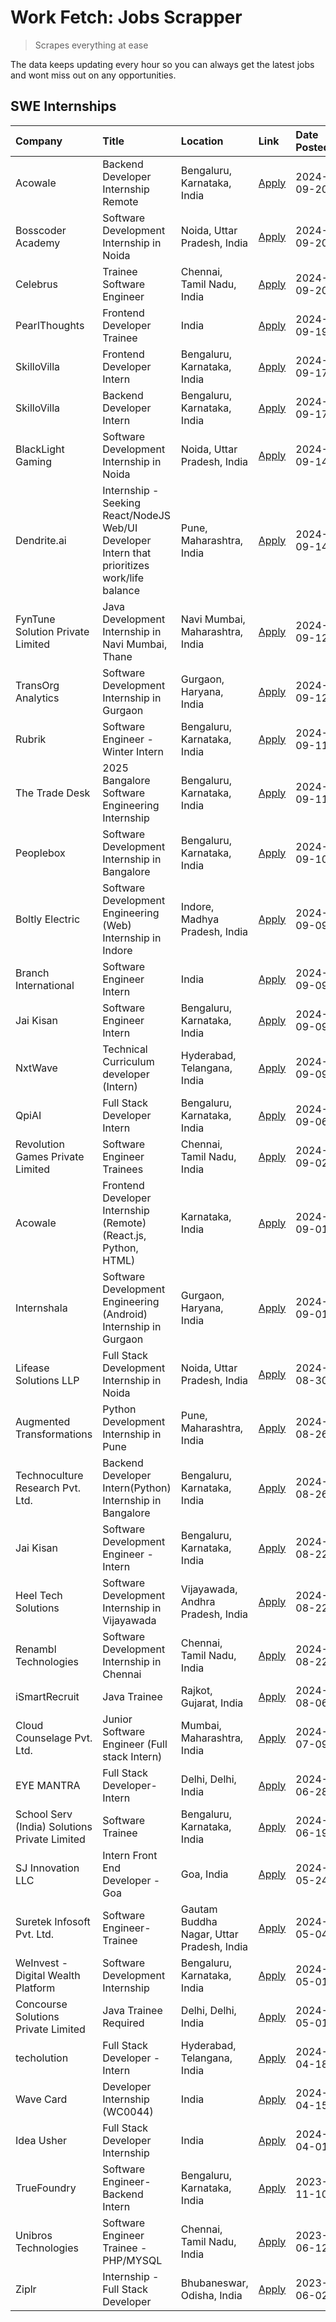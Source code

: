 # Work Fetch: Jobs Scrapper
> Scrapes everything at ease

The data keeps updating every hour so you can always get the latest jobs and wont miss out on any opportunities.

## SWE Internships
<!--START_SECTION:workfetch-->
| Company                                       | Title                                                                                        | Location                                  | Link                                                                                                                                                                                                                                                                                                          | Date Posted   |
|:----------------------------------------------|:---------------------------------------------------------------------------------------------|:------------------------------------------|:--------------------------------------------------------------------------------------------------------------------------------------------------------------------------------------------------------------------------------------------------------------------------------------------------------------|:--------------|
| Acowale                                       | Backend Developer Internship Remote                                                          | Bengaluru, Karnataka, India               | [Apply](https://in.linkedin.com/jobs/view/backend-developer-internship-remote-at-acowale-4030975489?position=24&pageNum=0&refId=PZ%2Fqr1WYFQPj%2FEmOUFCM5g%3D%3D&trackingId=skFRvqRNW%2BVL4gXWb6bUvw%3D%3D&trk=public_jobs_jserp-result_search-card)                                                          | 2024-09-20    |
| Bosscoder Academy                             | Software Development Internship in Noida                                                     | Noida, Uttar Pradesh, India               | [Apply](https://in.linkedin.com/jobs/view/software-development-internship-in-noida-at-bosscoder-academy-4031161323?position=37&pageNum=0&refId=PZ%2Fqr1WYFQPj%2FEmOUFCM5g%3D%3D&trackingId=wcQ%2FHY7fCOVYucML2ij%2F0g%3D%3D&trk=public_jobs_jserp-result_search-card)                                         | 2024-09-20    |
| Celebrus                                      | Trainee Software Engineer                                                                    | Chennai, Tamil Nadu, India                | [Apply](https://in.linkedin.com/jobs/view/trainee-software-engineer-at-celebrus-4030177683?position=45&pageNum=0&refId=PZ%2Fqr1WYFQPj%2FEmOUFCM5g%3D%3D&trackingId=ux5MQNu0UYnOD5MyfuklMQ%3D%3D&trk=public_jobs_jserp-result_search-card)                                                                     | 2024-09-20    |
| PearlThoughts                                 | Frontend Developer Trainee                                                                   | India                                     | [Apply](https://in.linkedin.com/jobs/view/frontend-developer-trainee-at-pearlthoughts-4028000695?position=43&pageNum=0&refId=PZ%2Fqr1WYFQPj%2FEmOUFCM5g%3D%3D&trackingId=6los4mc2C1NXMqzWFXk6wg%3D%3D&trk=public_jobs_jserp-result_search-card)                                                               | 2024-09-19    |
| SkilloVilla                                   | Frontend Developer Intern                                                                    | Bengaluru, Karnataka, India               | [Apply](https://in.linkedin.com/jobs/view/frontend-developer-intern-at-skillovilla-4025873510?position=7&pageNum=0&refId=PZ%2Fqr1WYFQPj%2FEmOUFCM5g%3D%3D&trackingId=tt3xVUnhfEb3EAIa1pmGcQ%3D%3D&trk=public_jobs_jserp-result_search-card)                                                                   | 2024-09-17    |
| SkilloVilla                                   | Backend Developer Intern                                                                     | Bengaluru, Karnataka, India               | [Apply](https://in.linkedin.com/jobs/view/backend-developer-intern-at-skillovilla-4025860894?position=19&pageNum=0&refId=PZ%2Fqr1WYFQPj%2FEmOUFCM5g%3D%3D&trackingId=HmBUgiuJKeENTEWqqA%2F8EQ%3D%3D&trk=public_jobs_jserp-result_search-card)                                                                 | 2024-09-17    |
| BlackLight Gaming                             | Software Development Internship in Noida                                                     | Noida, Uttar Pradesh, India               | [Apply](https://in.linkedin.com/jobs/view/software-development-internship-in-noida-at-blacklight-gaming-4026655870?position=22&pageNum=0&refId=PZ%2Fqr1WYFQPj%2FEmOUFCM5g%3D%3D&trackingId=DNLOLP%2BI27qU4V7zLdux6Q%3D%3D&trk=public_jobs_jserp-result_search-card)                                           | 2024-09-14    |
| Dendrite.ai                                   | Internship - Seeking React/NodeJS Web/UI Developer Intern that prioritizes work/life balance | Pune, Maharashtra, India                  | [Apply](https://in.linkedin.com/jobs/view/internship-seeking-react-nodejs-web-ui-developer-intern-that-prioritizes-work-life-balance-at-dendrite-ai-4025969106?position=36&pageNum=0&refId=PZ%2Fqr1WYFQPj%2FEmOUFCM5g%3D%3D&trackingId=L65LObYfEcYDT8MXrmaRIw%3D%3D&trk=public_jobs_jserp-result_search-card) | 2024-09-14    |
| FynTune Solution Private Limited              | Java Development Internship in Navi Mumbai, Thane                                            | Navi Mumbai, Maharashtra, India           | [Apply](https://in.linkedin.com/jobs/view/java-development-internship-in-navi-mumbai-thane-at-fyntune-solution-private-limited-4024787489?position=23&pageNum=0&refId=PZ%2Fqr1WYFQPj%2FEmOUFCM5g%3D%3D&trackingId=RMwom%2FaFuCEAwA3m1t59BQ%3D%3D&trk=public_jobs_jserp-result_search-card)                    | 2024-09-12    |
| TransOrg Analytics                            | Software Development Internship in Gurgaon                                                   | Gurgaon, Haryana, India                   | [Apply](https://in.linkedin.com/jobs/view/software-development-internship-in-gurgaon-at-transorg-analytics-4024791052?position=51&pageNum=0&refId=PZ%2Fqr1WYFQPj%2FEmOUFCM5g%3D%3D&trackingId=5ju2Uk%2FCOEhV%2BqHV96e16w%3D%3D&trk=public_jobs_jserp-result_search-card)                                      | 2024-09-12    |
| Rubrik                                        | Software Engineer - Winter Intern                                                            | Bengaluru, Karnataka, India               | [Apply](https://in.linkedin.com/jobs/view/software-engineer-winter-intern-at-rubrik-4006567784?position=6&pageNum=0&refId=PZ%2Fqr1WYFQPj%2FEmOUFCM5g%3D%3D&trackingId=TjZFEs5ZtZLuZRMeFdHE8g%3D%3D&trk=public_jobs_jserp-result_search-card)                                                                  | 2024-09-11    |
| The Trade Desk                                | 2025 Bangalore Software Engineering Internship                                               | Bengaluru, Karnataka, India               | [Apply](https://in.linkedin.com/jobs/view/2025-bangalore-software-engineering-internship-at-the-trade-desk-3987456531?position=26&pageNum=0&refId=PZ%2Fqr1WYFQPj%2FEmOUFCM5g%3D%3D&trackingId=l0TcOErSUGE%2Fyk0ToaFksQ%3D%3D&trk=public_jobs_jserp-result_search-card)                                        | 2024-09-11    |
| Peoplebox                                     | Software Development Internship in Bangalore                                                 | Bengaluru, Karnataka, India               | [Apply](https://in.linkedin.com/jobs/view/software-development-internship-in-bangalore-at-peoplebox-4022411601?position=8&pageNum=0&refId=PZ%2Fqr1WYFQPj%2FEmOUFCM5g%3D%3D&trackingId=wHJ9jBCiGe8dLcmQ7orevg%3D%3D&trk=public_jobs_jserp-result_search-card)                                                  | 2024-09-10    |
| Boltly Electric                               | Software Development Engineering (Web) Internship in Indore                                  | Indore, Madhya Pradesh, India             | [Apply](https://in.linkedin.com/jobs/view/software-development-engineering-web-internship-in-indore-at-boltly-electric-4021686267?position=10&pageNum=0&refId=PZ%2Fqr1WYFQPj%2FEmOUFCM5g%3D%3D&trackingId=uY5Vq3EOdT8BZK7BF%2Bhbcg%3D%3D&trk=public_jobs_jserp-result_search-card)                            | 2024-09-09    |
| Branch International                          | Software Engineer Intern                                                                     | India                                     | [Apply](https://in.linkedin.com/jobs/view/software-engineer-intern-at-branch-international-3360513601?position=35&pageNum=0&refId=PZ%2Fqr1WYFQPj%2FEmOUFCM5g%3D%3D&trackingId=o0SRKgLIGKW3CoonpzjaSg%3D%3D&trk=public_jobs_jserp-result_search-card)                                                          | 2024-09-09    |
| Jai Kisan                                     | Software Engineer Intern                                                                     | Bengaluru, Karnataka, India               | [Apply](https://in.linkedin.com/jobs/view/software-engineer-intern-at-jai-kisan-4024075360?position=47&pageNum=0&refId=PZ%2Fqr1WYFQPj%2FEmOUFCM5g%3D%3D&trackingId=8U2QCLSORAJlOuvpcYfPcw%3D%3D&trk=public_jobs_jserp-result_search-card)                                                                     | 2024-09-09    |
| NxtWave                                       | Technical Curriculum developer (Intern)                                                      | Hyderabad, Telangana, India               | [Apply](https://in.linkedin.com/jobs/view/technical-curriculum-developer-intern-at-nxtwave-4020462207?position=57&pageNum=0&refId=PZ%2Fqr1WYFQPj%2FEmOUFCM5g%3D%3D&trackingId=5xgxVk%2FFTwUGRzislT6%2BRw%3D%3D&trk=public_jobs_jserp-result_search-card)                                                      | 2024-09-09    |
| QpiAI                                         | Full Stack Developer Intern                                                                  | Bengaluru, Karnataka, India               | [Apply](https://in.linkedin.com/jobs/view/full-stack-developer-intern-at-qpiai-4017395346?position=56&pageNum=0&refId=PZ%2Fqr1WYFQPj%2FEmOUFCM5g%3D%3D&trackingId=ODUDb9eF%2FTJ30L3c5OheWQ%3D%3D&trk=public_jobs_jserp-result_search-card)                                                                    | 2024-09-06    |
| Revolution Games Private Limited              | Software Engineer Trainees                                                                   | Chennai, Tamil Nadu, India                | [Apply](https://in.linkedin.com/jobs/view/software-engineer-trainees-at-revolution-games-private-limited-4015912927?position=30&pageNum=0&refId=PZ%2Fqr1WYFQPj%2FEmOUFCM5g%3D%3D&trackingId=UNRIyS07fEqlf9mM8iRl0Q%3D%3D&trk=public_jobs_jserp-result_search-card)                                            | 2024-09-02    |
| Acowale                                       | Frontend Developer Internship (Remote) (React.js, Python, HTML)                              | Karnataka, India                          | [Apply](https://in.linkedin.com/jobs/view/frontend-developer-internship-remote-react-js-python-html-at-acowale-4014663920?position=2&pageNum=0&refId=PZ%2Fqr1WYFQPj%2FEmOUFCM5g%3D%3D&trackingId=02WsQEZLsbaKXymFz7%2Bn0A%3D%3D&trk=public_jobs_jserp-result_search-card)                                     | 2024-09-01    |
| Internshala                                   | Software Development Engineering (Android) Internship in Gurgaon                             | Gurgaon, Haryana, India                   | [Apply](https://in.linkedin.com/jobs/view/software-development-engineering-android-internship-in-gurgaon-at-internshala-4015471580?position=13&pageNum=0&refId=PZ%2Fqr1WYFQPj%2FEmOUFCM5g%3D%3D&trackingId=FSra%2BoJndhryXGcVoepDVQ%3D%3D&trk=public_jobs_jserp-result_search-card)                           | 2024-09-01    |
| Lifease Solutions LLP                         | Full Stack Development Internship in Noida                                                   | Noida, Uttar Pradesh, India               | [Apply](https://in.linkedin.com/jobs/view/full-stack-development-internship-in-noida-at-lifease-solutions-llp-4013798377?position=44&pageNum=0&refId=PZ%2Fqr1WYFQPj%2FEmOUFCM5g%3D%3D&trackingId=X7Sa8VlxuG8hqk8qy3TsSg%3D%3D&trk=public_jobs_jserp-result_search-card)                                       | 2024-08-30    |
| Augmented Transformations                     | Python Development Internship in Pune                                                        | Pune, Maharashtra, India                  | [Apply](https://in.linkedin.com/jobs/view/python-development-internship-in-pune-at-augmented-transformations-4010741884?position=32&pageNum=0&refId=PZ%2Fqr1WYFQPj%2FEmOUFCM5g%3D%3D&trackingId=uutJR1iryMo0piuU7F9xOA%3D%3D&trk=public_jobs_jserp-result_search-card)                                        | 2024-08-26    |
| Technoculture Research Pvt. Ltd.              | Backend Developer Intern(Python) Internship in Bangalore                                     | Bengaluru, Karnataka, India               | [Apply](https://in.linkedin.com/jobs/view/backend-developer-intern-python-internship-in-bangalore-at-technoculture-research-pvt-ltd-4010744714?position=49&pageNum=0&refId=PZ%2Fqr1WYFQPj%2FEmOUFCM5g%3D%3D&trackingId=ucFX55ocnZP5ZnHArx1GfQ%3D%3D&trk=public_jobs_jserp-result_search-card)                 | 2024-08-26    |
| Jai Kisan                                     | Software Development Engineer - Intern                                                       | Bengaluru, Karnataka, India               | [Apply](https://in.linkedin.com/jobs/view/software-development-engineer-intern-at-jai-kisan-4027288169?position=21&pageNum=0&refId=PZ%2Fqr1WYFQPj%2FEmOUFCM5g%3D%3D&trackingId=GqbmI4AlY1MnItnwVFuqVw%3D%3D&trk=public_jobs_jserp-result_search-card)                                                         | 2024-08-22    |
| Heel Tech Solutions                           | Software Development Internship in Vijayawada                                                | Vijayawada, Andhra Pradesh, India         | [Apply](https://in.linkedin.com/jobs/view/software-development-internship-in-vijayawada-at-heel-tech-solutions-4007906692?position=42&pageNum=0&refId=PZ%2Fqr1WYFQPj%2FEmOUFCM5g%3D%3D&trackingId=HvDbQ%2BOTBpgRADYBPLVPWQ%3D%3D&trk=public_jobs_jserp-result_search-card)                                    | 2024-08-22    |
| Renambl Technologies                          | Software Development Internship in Chennai                                                   | Chennai, Tamil Nadu, India                | [Apply](https://in.linkedin.com/jobs/view/software-development-internship-in-chennai-at-renambl-technologies-4007910299?position=48&pageNum=0&refId=PZ%2Fqr1WYFQPj%2FEmOUFCM5g%3D%3D&trackingId=9f9hqSnQhWSlVgq9H%2FhYIQ%3D%3D&trk=public_jobs_jserp-result_search-card)                                      | 2024-08-22    |
| iSmartRecruit                                 | Java Trainee                                                                                 | Rajkot, Gujarat, India                    | [Apply](https://in.linkedin.com/jobs/view/java-trainee-at-ismartrecruit-3992301825?position=52&pageNum=0&refId=PZ%2Fqr1WYFQPj%2FEmOUFCM5g%3D%3D&trackingId=L4yaSf23ln46oIT17abxDQ%3D%3D&trk=public_jobs_jserp-result_search-card)                                                                             | 2024-08-06    |
| Cloud Counselage Pvt. Ltd.                    | Junior Software Engineer (Full stack Intern)                                                 | Mumbai, Maharashtra, India                | [Apply](https://in.linkedin.com/jobs/view/junior-software-engineer-full-stack-intern-at-cloud-counselage-pvt-ltd-3967725851?position=11&pageNum=0&refId=PZ%2Fqr1WYFQPj%2FEmOUFCM5g%3D%3D&trackingId=bVdtgLrtsnp35yiVglrLXQ%3D%3D&trk=public_jobs_jserp-result_search-card)                                    | 2024-07-09    |
| EYE MANTRA                                    | Full Stack Developer- Intern                                                                 | Delhi, Delhi, India                       | [Apply](https://in.linkedin.com/jobs/view/full-stack-developer-intern-at-eye-mantra-3960988037?position=17&pageNum=0&refId=PZ%2Fqr1WYFQPj%2FEmOUFCM5g%3D%3D&trackingId=gVlJOMM7Vff9oIsfhPDZEg%3D%3D&trk=public_jobs_jserp-result_search-card)                                                                 | 2024-06-28    |
| School Serv (India) Solutions Private Limited | Software Trainee                                                                             | Bengaluru, Karnataka, India               | [Apply](https://in.linkedin.com/jobs/view/software-trainee-at-school-serv-india-solutions-private-limited-3953917603?position=38&pageNum=0&refId=PZ%2Fqr1WYFQPj%2FEmOUFCM5g%3D%3D&trackingId=JNUXRHtSJ6hSPtGd9dxbOw%3D%3D&trk=public_jobs_jserp-result_search-card)                                           | 2024-06-19    |
| SJ Innovation LLC                             | Intern Front End Developer - Goa                                                             | Goa, India                                | [Apply](https://in.linkedin.com/jobs/view/intern-front-end-developer-goa-at-sj-innovation-llc-3931678611?position=18&pageNum=0&refId=PZ%2Fqr1WYFQPj%2FEmOUFCM5g%3D%3D&trackingId=CzMxKCO5YeAw%2FHImmcU8%2FQ%3D%3D&trk=public_jobs_jserp-result_search-card)                                                   | 2024-05-24    |
| Suretek Infosoft Pvt. Ltd.                    | Software Engineer-Trainee                                                                    | Gautam Buddha Nagar, Uttar Pradesh, India | [Apply](https://in.linkedin.com/jobs/view/software-engineer-trainee-at-suretek-infosoft-pvt-ltd-3916999948?position=39&pageNum=0&refId=PZ%2Fqr1WYFQPj%2FEmOUFCM5g%3D%3D&trackingId=Sdtyb0wHiOGgV2VWHZGyXg%3D%3D&trk=public_jobs_jserp-result_search-card)                                                     | 2024-05-04    |
| WeInvest - Digital Wealth Platform            | Software Development Internship                                                              | Bengaluru, Karnataka, India               | [Apply](https://in.linkedin.com/jobs/view/software-development-internship-at-weinvest-digital-wealth-platform-3912867225?position=5&pageNum=0&refId=PZ%2Fqr1WYFQPj%2FEmOUFCM5g%3D%3D&trackingId=1Xj7FT%2FB5pw7OnKXqaGjow%3D%3D&trk=public_jobs_jserp-result_search-card)                                      | 2024-05-01    |
| Concourse Solutions Private Limited           | Java Trainee Required                                                                        | Delhi, Delhi, India                       | [Apply](https://in.linkedin.com/jobs/view/java-trainee-required-at-concourse-solutions-private-limited-3912869388?position=16&pageNum=0&refId=PZ%2Fqr1WYFQPj%2FEmOUFCM5g%3D%3D&trackingId=yaKwAshBV9itauArfp%2BOcg%3D%3D&trk=public_jobs_jserp-result_search-card)                                            | 2024-05-01    |
| techolution                                   | Full Stack Developer - Intern                                                                | Hyderabad, Telangana, India               | [Apply](https://in.linkedin.com/jobs/view/full-stack-developer-intern-at-techolution-3904814977?position=25&pageNum=0&refId=PZ%2Fqr1WYFQPj%2FEmOUFCM5g%3D%3D&trackingId=jwdWPPn6xeKkSmaTeIvPKQ%3D%3D&trk=public_jobs_jserp-result_search-card)                                                                | 2024-04-18    |
| Wave Card                                     | Developer Internship (WC0044)                                                                | India                                     | [Apply](https://in.linkedin.com/jobs/view/developer-internship-wc0044-at-wave-card-3900079966?position=29&pageNum=0&refId=PZ%2Fqr1WYFQPj%2FEmOUFCM5g%3D%3D&trackingId=vBn1KHTQCIbWSt%2B3fvF24g%3D%3D&trk=public_jobs_jserp-result_search-card)                                                                | 2024-04-15    |
| Idea Usher                                    | Full Stack Developer Internship                                                              | India                                     | [Apply](https://in.linkedin.com/jobs/view/full-stack-developer-internship-at-idea-usher-3879565540?position=33&pageNum=0&refId=PZ%2Fqr1WYFQPj%2FEmOUFCM5g%3D%3D&trackingId=dxDars99jwFNyl0yq9FHVw%3D%3D&trk=public_jobs_jserp-result_search-card)                                                             | 2024-04-01    |
| TrueFoundry                                   | Software Engineer-Backend Intern                                                             | Bengaluru, Karnataka, India               | [Apply](https://in.linkedin.com/jobs/view/software-engineer-backend-intern-at-truefoundry-3779508170?position=58&pageNum=0&refId=PZ%2Fqr1WYFQPj%2FEmOUFCM5g%3D%3D&trackingId=rQR4Q376gk6uWKf54gbHGA%3D%3D&trk=public_jobs_jserp-result_search-card)                                                           | 2023-11-10    |
| Unibros Technologies                          | Software Engineer Trainee - PHP/MYSQL                                                        | Chennai, Tamil Nadu, India                | [Apply](https://in.linkedin.com/jobs/view/software-engineer-trainee-php-mysql-at-unibros-technologies-3656599241?position=28&pageNum=0&refId=PZ%2Fqr1WYFQPj%2FEmOUFCM5g%3D%3D&trackingId=jo8OUlzGBqGRuiJaC34BCA%3D%3D&trk=public_jobs_jserp-result_search-card)                                               | 2023-06-12    |
| Ziplr                                         | Internship - Full Stack Developer                                                            | Bhubaneswar, Odisha, India                | [Apply](https://in.linkedin.com/jobs/view/internship-full-stack-developer-at-ziplr-3645675705?position=60&pageNum=0&refId=PZ%2Fqr1WYFQPj%2FEmOUFCM5g%3D%3D&trackingId=gex10V%2FecAw3NgeBiMEKLw%3D%3D&trk=public_jobs_jserp-result_search-card)                                                                | 2023-06-02    |
<!--END_SECTION:workfetch-->
